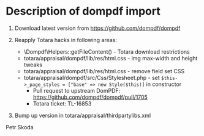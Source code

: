 Description of dompdf import
==============================

1. Download latest version from https://github.com/dompdf/dompdf

2. Reapply Totara hacks in following areas:
    - \Dompdf\Helpers::getFileContent() - Totara download restrictions
    - totara/appraisal/dompdf/lib/res/html.css - img max-width and height tweaks
    - totara/appraisal/dompdf/lib/res/html.css - remove field set CSS
    - totara/appraisal/dompdf/src/Css/Stylesheet.php - set ```$this->_page_styles = ["base" => new Style($this)]``` in constructor
        - Pull request to upstream DomPDF: <https://github.com/dompdf/dompdf/pull/1705>
        - Totara ticket: TL-16853

3. Bump up version in totara/appraisal/thirdpartylibs.xml

Petr Skoda
